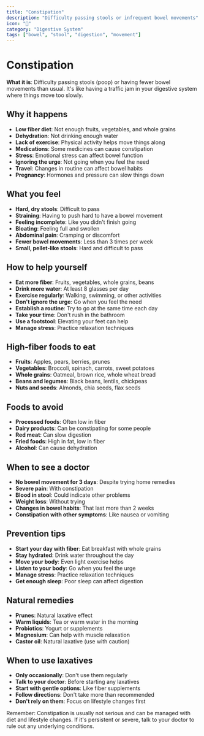```yaml
---
title: "Constipation"
description: "Difficulty passing stools or infrequent bowel movements"
icon: "🚽"
category: "Digestive System"
tags: ["bowel", "stool", "digestion", "movement"]
---
```


# Constipation

**What it is**: Difficulty passing stools (poop) or having fewer bowel movements than usual. It's like having a traffic jam in your digestive system where things move too slowly.

## Why it happens

- **Low fiber diet**: Not enough fruits, vegetables, and whole grains
- **Dehydration**: Not drinking enough water
- **Lack of exercise**: Physical activity helps move things along
- **Medications**: Some medicines can cause constipation
- **Stress**: Emotional stress can affect bowel function
- **Ignoring the urge**: Not going when you feel the need
- **Travel**: Changes in routine can affect bowel habits
- **Pregnancy**: Hormones and pressure can slow things down

## What you feel

- **Hard, dry stools**: Difficult to pass
- **Straining**: Having to push hard to have a bowel movement
- **Feeling incomplete**: Like you didn't finish going
- **Bloating**: Feeling full and swollen
- **Abdominal pain**: Cramping or discomfort
- **Fewer bowel movements**: Less than 3 times per week
- **Small, pellet-like stools**: Hard and difficult to pass

## How to help yourself

- **Eat more fiber**: Fruits, vegetables, whole grains, beans
- **Drink more water**: At least 8 glasses per day
- **Exercise regularly**: Walking, swimming, or other activities
- **Don't ignore the urge**: Go when you feel the need
- **Establish a routine**: Try to go at the same time each day
- **Take your time**: Don't rush in the bathroom
- **Use a footstool**: Elevating your feet can help
- **Manage stress**: Practice relaxation techniques

## High-fiber foods to eat

- **Fruits**: Apples, pears, berries, prunes
- **Vegetables**: Broccoli, spinach, carrots, sweet potatoes
- **Whole grains**: Oatmeal, brown rice, whole wheat bread
- **Beans and legumes**: Black beans, lentils, chickpeas
- **Nuts and seeds**: Almonds, chia seeds, flax seeds

## Foods to avoid

- **Processed foods**: Often low in fiber
- **Dairy products**: Can be constipating for some people
- **Red meat**: Can slow digestion
- **Fried foods**: High in fat, low in fiber
- **Alcohol**: Can cause dehydration

## When to see a doctor

- **No bowel movement for 3 days**: Despite trying home remedies
- **Severe pain**: With constipation
- **Blood in stool**: Could indicate other problems
- **Weight loss**: Without trying
- **Changes in bowel habits**: That last more than 2 weeks
- **Constipation with other symptoms**: Like nausea or vomiting

## Prevention tips

- **Start your day with fiber**: Eat breakfast with whole grains
- **Stay hydrated**: Drink water throughout the day
- **Move your body**: Even light exercise helps
- **Listen to your body**: Go when you feel the urge
- **Manage stress**: Practice relaxation techniques
- **Get enough sleep**: Poor sleep can affect digestion

## Natural remedies

- **Prunes**: Natural laxative effect
- **Warm liquids**: Tea or warm water in the morning
- **Probiotics**: Yogurt or supplements
- **Magnesium**: Can help with muscle relaxation
- **Castor oil**: Natural laxative (use with caution)

## When to use laxatives

- **Only occasionally**: Don't use them regularly
- **Talk to your doctor**: Before starting any laxatives
- **Start with gentle options**: Like fiber supplements
- **Follow directions**: Don't take more than recommended
- **Don't rely on them**: Focus on lifestyle changes first

Remember: Constipation is usually not serious and can be managed with diet and lifestyle changes. If it's persistent or severe, talk to your doctor to rule out any underlying conditions.

